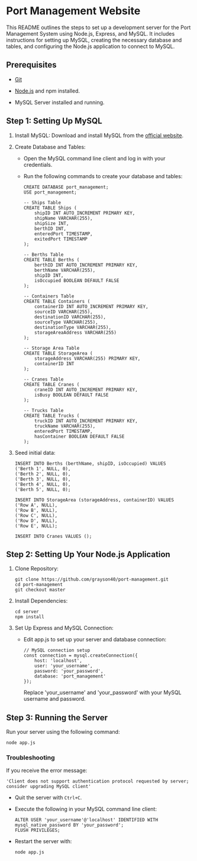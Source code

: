 # Port Management Website

This README outlines the steps to set up a development server for the Port Management System using Node.js, Express, and MySQL. It includes instructions for setting up MySQL, creating the necessary database and tables, and configuring the Node.js application to connect to MySQL.

## Prerequisites

- [Git](https://git-scm.com/downloads)

- [Node.js](https://nodejs.org/en/download) and npm installed.

- MySQL Server installed and running.

## Step 1: Setting Up MySQL

1. Install MySQL: Download and install MySQL from the [official website](https://dev.mysql.com/downloads/installer/).

2. Create Database and Tables:

    - Open the MySQL command line client and log in with your credentials.

    - Run the following commands to create your database and tables:

        ```
        CREATE DATABASE port_management;
        USE port_management;

        -- Ships Table
        CREATE TABLE Ships (
            shipID INT AUTO_INCREMENT PRIMARY KEY,
            shipName VARCHAR(255),
            shipSize INT,
            berthID INT,
            enteredPort TIMESTAMP,
            exitedPort TIMESTAMP
        );

        -- Berths Table
        CREATE TABLE Berths (
            berthID INT AUTO_INCREMENT PRIMARY KEY,
            berthName VARCHAR(255),
            shipID INT,
            isOccupied BOOLEAN DEFAULT FALSE
        );

        -- Containers Table
        CREATE TABLE Containers (
            containerID INT AUTO_INCREMENT PRIMARY KEY,
            sourceID VARCHAR(255),
            destinationID VARCHAR(255),
            sourceType VARCHAR(255),
            destinationType VARCHAR(255),
            storageAreaAddress VARCHAR(255)
        );

        -- Storage Area Table
        CREATE TABLE StorageArea (
            storageAddress VARCHAR(255) PRIMARY KEY,
            containerID INT
        );

        -- Cranes Table
        CREATE TABLE Cranes (
            craneID INT AUTO_INCREMENT PRIMARY KEY,
            isBusy BOOLEAN DEFAULT FALSE
        );

        -- Trucks Table
        CREATE TABLE Trucks (
            truckID INT AUTO_INCREMENT PRIMARY KEY,
            truckName VARCHAR(255),
            enteredPort TIMESTAMP,
            hasContainer BOOLEAN DEFAULT FALSE
        );
        ```

3. Seed initial data:

    ```
    INSERT INTO Berths (berthName, shipID, isOccupied) VALUES 
    ('Berth 1', NULL, 0),
    ('Berth 2', NULL, 0),
    ('Berth 3', NULL, 0),
    ('Berth 4', NULL, 0),
    ('Berth 5', NULL, 0);

    INSERT INTO StorageArea (storageAddress, containerID) VALUES 
    ('Row A', NULL),
    ('Row B', NULL),
    ('Row C', NULL),
    ('Row D', NULL),
    ('Row E', NULL);

    INSERT INTO Cranes VALUES ();
    ```

## Step 2: Setting Up Your Node.js Application

1. Clone Repository:

    ```
    git clone https://github.com/grayson40/port-management.git
    cd port-management
    git checkout master
    ```

2. Install Dependencies:

    ```
    cd server
    npm install
    ```

3. Set Up Express and MySQL Connection:

    - Edit app.js to set up your server and database connection:

        ```
        // MySQL connection setup
        const connection = mysql.createConnection({
            host: 'localhost',
            user: 'your_username',
            password: 'your_password',
            database: 'port_management'
        });
        ```

        Replace 'your_username' and 'your_password' with your MySQL username and password.

## Step 3: Running the Server
Run your server using the following command:

```
node app.js
```

### Troubleshooting

If you receive the error message: 

`'Client does not support authentication protocol requested by server; consider upgrading MySQL client'`

- Quit the server with `Ctrl+C`.

- Execute the following in your MySQL command line client:

    ```
    ALTER USER 'your_username'@'localhost' IDENTIFIED WITH mysql_native_password BY 'your_password';
    FLUSH PRIVILEGES;
    ```

- Restart the server with:

    ```
    node app.js
    ```
